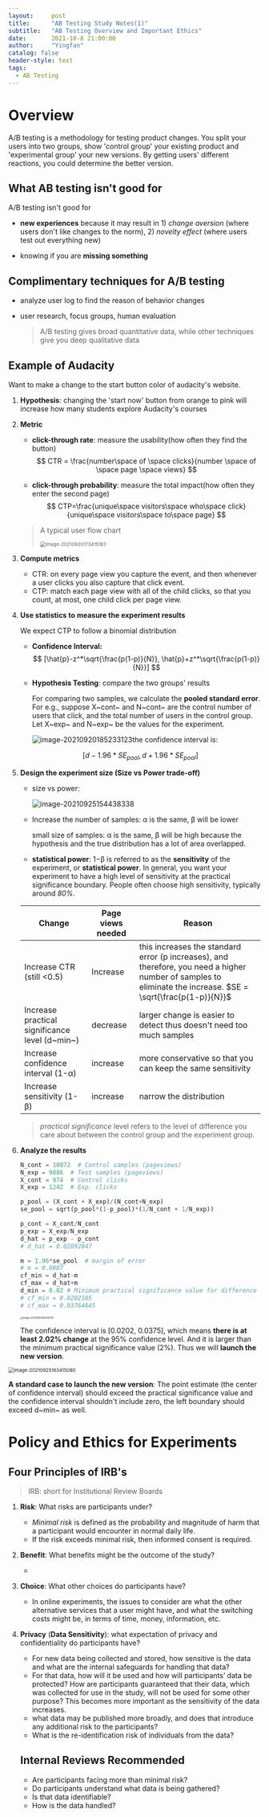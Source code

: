 ```yaml
---
layout:     post
title:      "AB Testing Study Notes(1)"
subtitle:   "AB Testing Overview and Important Ethics"
date:       2021-10-8 21:00:00
author:     "Yingfan"
catalog: false
header-style: text
tags:
  - AB Testing
---
```


# Overview

A/B testing is a methodology for testing product changes. You split your users into two groups, show 'control group' your existing product and 'experimental group' your new versions. By getting  users' different reactions, you could determine the better version.

## What AB testing isn't good for

A/B testing isn't good for 

- **new experiences** because it may result in 1) *change* *aversion* (where users don't like changes to the norm), 2) *novelty effect* (where users test out everything new)

- knowing if you are **missing something**

## Complimentary techniques for A/B testing

- analyze user log to find the reason of behavior changes

- user research, focus groups, human evaluation

  > A/B testing gives broad quantitative data, while other techniques give you deep qualitative data

## Example of Audacity

Want to make a change to the start button color of audacity's website.

1. **Hypothesis**:  changing the 'start now' button from orange to pink will increase how many students explore Audacity's courses

2. **Metric**

   - **click-through rate**: measure the usability(how often they find the button)
     $$
     CTR = \frac{number\space of \space clicks}{number \space of \space page \space views}
     $$

   - **click-through probability**: measure the total impact(how often they enter the second page)
     $$
     CTP=\frac{unique\space visitors\space who\space click}{unique\space visitors\space to\space page}
     $$

   > A typical user flow chart
   >
   > <img src="C:\Users\Lenovo\AppData\Roaming\Typora\typora-user-images\image-20210920173415183.png" alt="image-20210920173415183" style="zoom:67%;" />

3. **Compute metrics**

   - CTR: on every page view you capture the event, and then whenever a user clicks you also capture that click event.
   - CTP: match each page view with all of the child clicks, so that you count, at most, one child click per page view.

4. **Use statistics to measure the experiment results**

   We expect CTP to follow a binomial distribution

   - **Confidence Interval:** 
     $$
     [\hat{p}-z^*\sqrt{\frac{p(1-p)}{N}}, \hat{p}+z^*\sqrt{\frac{p(1-p)}{N}}]
     $$

   - **Hypothesis Testing**: compare the two groups' results

     For comparing two samples, we calculate the **pooled standard error**. For e.g., suppose  X~cont~ and N~cont~ are the control number of users that click, and the total number of users in the control group. Let X~exp~ and N~exp~ be the values for the experiment.

     ![image-20210920185233123](C:\Users\Lenovo\AppData\Roaming\Typora\typora-user-images\image-20210920185233123.png)the confidence interval is:

   $$
   [d-1.96*SE_{pool}, d+1.96*SE_{pool}]
   $$

5. **Design the experiment size (Size vs Power trade-off)**

   - size vs power:

     ![image-20210925154438338](C:\Users\Lenovo\AppData\Roaming\Typora\typora-user-images\image-20210925154438338.png)

   - Increase the number of samples: α is the same, β will be lower

     small size of samples: α is the same, β will be high because the hypothesis and the true distribution has a lot of area overlapped.

   - **statistical power**: 1−β is referred to as the **sensitivity** of the experiment, or **statistical power**. In general, you want your experiment to have a high level of sensitivity at the practical significance boundary. People often choose high sensitivity, typically around *80%*.

   | Change                                         | Page views needed | Reason                                                       |
   | ---------------------------------------------- | ----------------- | ------------------------------------------------------------ |
   | Increase CTR (still <0.5)                      | Increase          | this increases the standard error (p increases), and therefore, you need a higher number of samples to eliminate the increase. $SE = \sqrt{\frac{p(1-p)}{N}}$ |
   | Increase practical significance level (d~min~) | decrease          | larger change is easier to detect thus doesn't need too much samples |
   | Increase confidence interval (1-α)             | increase          | more conservative so that you can keep the same sensitivity  |
   | Increase sensitivity (1-β)                     | increase          | narrow the distribution                                      |

   > *practical significance* level refers to the level of difference you care about between the control group and the experiment group.

6. **Analyze the results**

   ```python
   N_cont = 10072  # Control samples (pageviews)
   N_exp = 9886  # Test samples (pageviews)
   X_cont = 974  # Control clicks
   X_exp = 1242  # Exp. clicks
   
   p_pool = (X_cont + X_exp)/(N_cont+N_exp)
   se_pool = sqrt(p_pool*(1-p_pool)*(1/N_cont + 1/N_exp))
   
   p_cont = X_cont/N_cont
   p_exp = X_exp/N_exp
   d_hat = p_exp - p_cont
   # d_hat = 0.02892847
   
   m = 1.96*se_pool  # margin of error
   # m = 0.0087
   cf_min = d_hat-m
   cf_max = d_hat+m
   d_min = 0.02 # Minimum practical significance value for difference
   # cf_min = 0.0202105
   # cf_max = 0.03764645
   ```

   <img src="C:\Users\Lenovo\AppData\Roaming\Typora\typora-user-images\image-20210925162506758.png" alt="image-20210925162506758" style="zoom: 33%;" />

   The confidence interval is [0.0202, 0.0375], which means **there is at least 2.02% change** at the 95% confidence level. And it is larger than the minimum practical significance value (2%). Thus we will **launch the new version**. 

<img src="C:\Users\Lenovo\AppData\Roaming\Typora\typora-user-images\image-20210925163415080.png" alt="image-20210925163415080" style="zoom:67%;" />

**A standard case to launch the new version**: The point estimate (the center of confidence interval) should exceed the practical significance value and the confidence interval shouldn't include zero, the left boundary should exceed d~min~ as well. 

# Policy and Ethics for Experiments

## Four Principles of IRB's

> IRB: short for Institutional Review Boards

1. **Risk**: What risks are participants under?

   - *Minimal risk* is defined as the probability and magnitude of harm that a participant would encounter in normal daily life.
   - If the risk exceeds minimal risk, then informed consent is required.

2. **Benefit**: What benefits might be the outcome of the study?

   - 

3. **Choice**: What other choices do participants have?

   - In online experiments, the issues to consider are what the other alternative services that a user might have, and what the switching costs might be, in terms of time, money, information, etc.

4. **Privacy** (**Data Sensitivity**): what expectation of privacy and confidentiality do participants have?

   - For new data being collected and stored, how sensitive is the data and what are the internal safeguards for handling that data?
   - For that data, how will it be used and how will participants’ data be protected? How are participants guaranteed that their data, which was collected for use in the study, will not be used for some other purpose? This becomes more important as the sensitivity of the data increases.
   - what data may be published more broadly, and does that introduce any additional risk to the participants?
   - What is the re-identification risk of individuals from the data?

   ## Internal Reviews Recommended

   - Are participants facing more than minimal risk?
   - Do participants understand what data is being gathered?
   - Is that data identifiable?
   - How is the data handled?